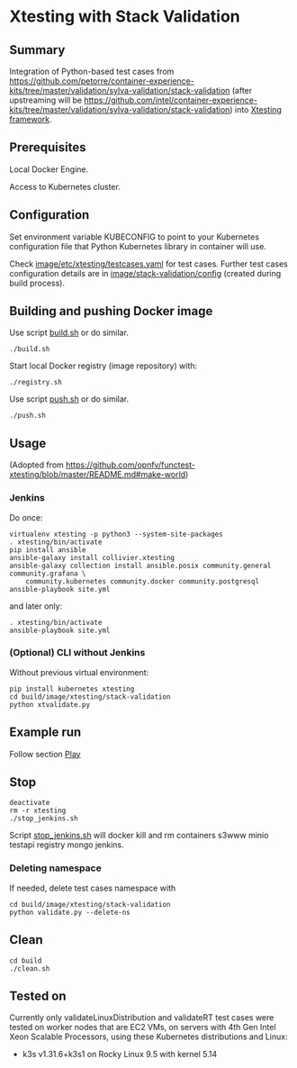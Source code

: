 # Xtesting with Stack Validation

## Summary

Integration of Python-based test cases from https://github.com/petorre/container-experience-kits/tree/master/validation/sylva-validation/stack-validation (after upstreaming will be https://github.com/intel/container-experience-kits/tree/master/validation/sylva-validation/stack-validation) into [Xtesting framework](https://github.com/opnfv/functest-xtesting).

## Prerequisites

Local Docker Engine.

Access to Kubernetes cluster.

## Configuration

Set environment variable KUBECONFIG to point to your Kubernetes configuration file that Python Kubernetes library in container will use.

Check [image/etc/xtesting/testcases.yaml](./image/etc/xtesting/testcases.yaml) for test cases. Further test cases configuration details are in [image/stack-validation/config](./image/stack-validation/config.json) (created during build process).

## Building and pushing Docker image

Use script [build.sh](./build.sh) or do similar.

```
./build.sh
```

Start local Docker registry (image repository) with:

```
./registry.sh
```

Use script [push.sh](./push.sh) or do similar.

```
./push.sh
```

## Usage

(Adopted from https://github.com/opnfv/functest-xtesting/blob/master/README.md#make-world)

### Jenkins

Do once:

```
virtualenv xtesting -p python3 --system-site-packages
. xtesting/bin/activate
pip install ansible
ansible-galaxy install collivier.xtesting
ansible-galaxy collection install ansible.posix community.general community.grafana \
    community.kubernetes community.docker community.postgresql
ansible-playbook site.yml
```

and later only:

```
. xtesting/bin/activate
ansible-playbook site.yml
```

### (Optional) CLI without Jenkins

Without previous virtual environment:

```
pip install kubernetes xtesting
cd build/image/xtesting/stack-validation
python xtvalidate.py
```

## Example run

Follow section [Play](https://github.com/opnfv/functest-xtesting/blob/master/README.md#play)

## Stop

```
deactivate
rm -r xtesting
./stop_jenkins.sh
```

Script [stop_jenkins.sh](./stop_jenkins.sh) will docker kill and rm containers s3www minio testapi registry mongo jenkins.

### Deleting namespace

If needed, delete test cases namespace with

```
cd build/image/xtesting/stack-validation
python validate.py --delete-ns
```

## Clean

```
cd build
./clean.sh
```

## Tested on

Currently only validateLinuxDistribution and validateRT test cases were tested on worker nodes that are EC2 VMs, on servers with 4th Gen Intel Xeon Scalable Processors, using these Kubernetes distributions and Linux:

* k3s v1.31.6+k3s1 on Rocky Linux 9.5 with kernel 5.14
